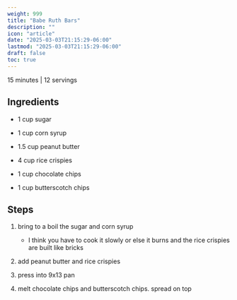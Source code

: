 ```yaml
---
weight: 999
title: "Babe Ruth Bars"
description: ""
icon: "article"
date: "2025-03-03T21:15:29-06:00"
lastmod: "2025-03-03T21:15:29-06:00"
draft: false
toc: true
---
```


15 minutes | 12 servings

## Ingredients

 - 1 cup sugar

 - 1 cup corn syrup

 - 1.5 cup peanut butter

 - 4 cup rice crispies

 - 1 cup chocolate chips

 - 1 cup butterscotch chips

## Steps

1. bring to a boil the sugar and corn syrup

    - I think you have to cook it slowly or else it burns and the rice crispies are built like bricks

1. add peanut butter and rice crispies

1. press into 9x13 pan

1. melt chocolate chips and butterscotch chips. spread on top
